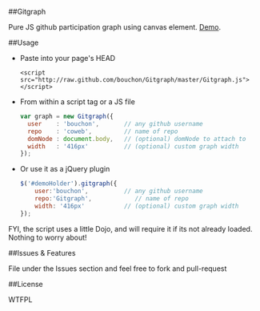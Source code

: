 ##Gitgraph

Pure JS github participation graph using canvas element. [Demo](http://bouchon.github.com/Gitgraph).

##Usage

* Paste into your page's HEAD

	```console
	<script src="http://raw.github.com/bouchon/Gitgraph/master/Gitgraph.js"></script>
	```

* From within a script tag or a JS file
	
	```javascript
	var graph = new Gitgraph({ 
	  user    : 'bouchon',       // any github username
	  repo    : 'coweb',         // name of repo
	  domNode : document.body,   // (optional) domNode to attach to 
	  width   : '416px'          // (optional) custom graph width
	});
	```

* Or use it as a jQuery plugin

	```javascript
	$('#demoHolder').gitgraph({
		user:'bouchon',          // any github username
		repo:'Gitgraph',            // name of repo
		width: '416px'           // (optional) custom graph width
	});
	```
	
FYI, the script uses a little Dojo, and will require it if its not already loaded. Nothing to worry about!

##Issues & Features

File under the Issues section and feel free to fork and pull-request

##License

WTFPL